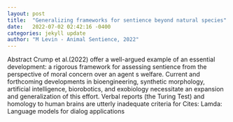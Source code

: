 ```yaml
---
layout: post
title:  "Generalizing frameworks for sentience beyond natural species"
date:   2022-07-02 02:42:16 -0400
categories: jekyll update
author: "M Levin - Animal Sentience, 2022"
---
```

Abstract Crump et al.(2022) offer a well-argued example of an essential development: a rigorous framework for assessing sentience from the perspective of moral concern over an agent s welfare. Current and forthcoming developments in bioengineering, synthetic morphology, artificial intelligence, biorobotics, and exobiology necessitate an expansion and generalization of this effort. Verbal reports (the Turing Test) and homology to human brains are utterly inadequate criteria for  Cites: Lamda: Language models for dialog applications
